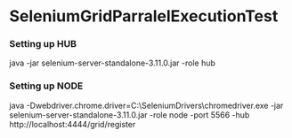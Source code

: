 # SeleniumGridParralelExecutionTest

### Setting up HUB
java -jar selenium-server-standalone-3.11.0.jar -role hub

### Setting up NODE 
java -Dwebdriver.chrome.driver=C:\SeleniumDrivers\chromedriver.exe -jar selenium-server-standalone-3.11.0.jar -role node -port 5566 -hub http://localhost:4444/grid/register


